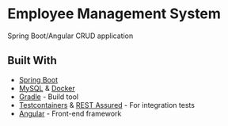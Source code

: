Employee Management System
===

Spring Boot/Angular CRUD application

## Built With

* [Spring Boot](https://spring.io/projects/spring-boot)
* [MySQL](https://hub.docker.com/_/mysql) & [Docker](https://www.docker.com/)
* [Gradle](https://gradle.org/) - Build tool
* [Testcontainers](https://www.testcontainers.org/) & [REST Assured](https://rest-assured.io/) - For integration tests
* [Angular](https://angular.io/) - Front-end framework
